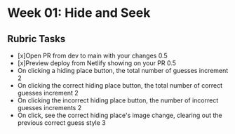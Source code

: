 # Week 01: Hide and Seek

## Rubric Tasks

-   [x]Open PR from dev to main with your changes 0.5
-   [x]Preview deploy from Netlify showing on your PR 0.5
-   On clicking a hiding place button, the total number of guesses increment 2
-   On clicking the correct hiding place button, the total number of correct guesses increment 2
-   On clicking the incorrect hiding place button, the number of incorrect guesses increments 2
-   On click, see the correct hiding place's image change, clearing out the previous correct guess style 3
